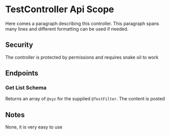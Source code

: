 ﻿# TestController Api Scope

Here comes a paragraph describing this controller.
This paragraph spans many lines  and different
formatting can
be used if needed.

## Security
The controller is protected by permissions and requires snake oil to work

## Endpoints
### Get List Schema
Returns an array of `@xyz` for the supplied `@TestFilter`. The content is posted

## Notes
None, it is very easy to use